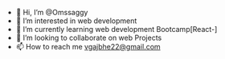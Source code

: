 - 👋 Hi, I’m @Omssaggy
- 👀 I’m interested in web development 
- 🌱 I’m currently learning web development Bootcamp[React-]
- 💞️ I’m looking to collaborate on web Projects
- 📫 How to reach me vgajbhe22@gmail.com

<!---
Omssaggy/Omssaggy is a ✨ special ✨ repository because its `README.md` (this file) appears on your GitHub profile.
You can click the Preview link to take a look at your changes.
--->
